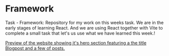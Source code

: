 # Framework

Task - Framework:
Repository for my work on this weeks task.
We are in the early stages of learning React. 
And we are using React together with Vite to complete a small task that let's us use what we have learned this week.!

[Preview of the website showing it's hero section featuring a the title Blogpost and a few of posts.](public/images/preview.jpg)